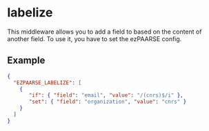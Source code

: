 # labelize

This middleware allows you to add a field to based on the content of another field. To use it, you have to set the ezPAARSE config.
## Example

```json
{
  "EZPAARSE_LABELIZE": [
    {
       "if": { "field": "email", "value": "/(cnrs)$/i" },
       "set": { "field": "organization", "value": "cnrs" }
    }
  ]
}
```